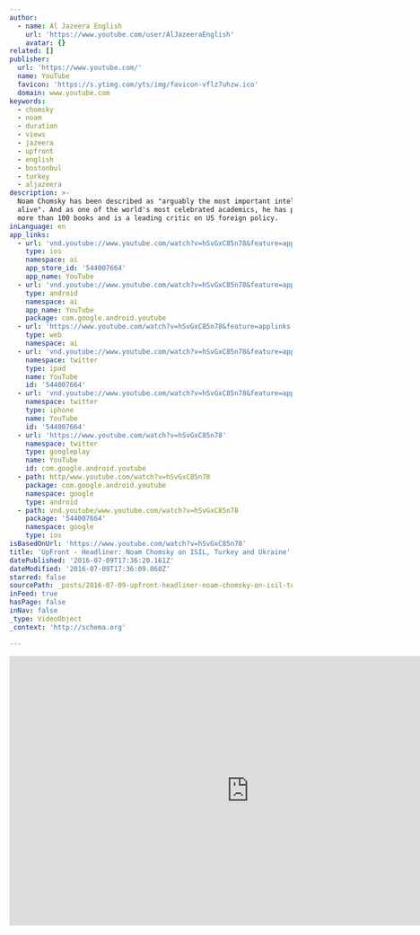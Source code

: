 ```yaml
---
author:
  - name: Al Jazeera English
    url: 'https://www.youtube.com/user/AlJazeeraEnglish'
    avatar: {}
related: []
publisher:
  url: 'https://www.youtube.com/'
  name: YouTube
  favicon: 'https://s.ytimg.com/yts/img/favicon-vflz7uhzw.ico'
  domain: www.youtube.com
keywords:
  - chomsky
  - noam
  - duration
  - views
  - jazeera
  - upfront
  - english
  - bostonbul
  - turkey
  - aljazeera
description: >-
  Noam Chomsky has been described as "arguably the most important intellectual
  alive". And as one of the world's most celebrated academics, he has published
  more than 100 books and is a leading critic on US foreign policy.
inLanguage: en
app_links:
  - url: 'vnd.youtube://www.youtube.com/watch?v=hSvGxC85n78&feature=applinks'
    type: ios
    namespace: ai
    app_store_id: '544007664'
    app_name: YouTube
  - url: 'vnd.youtube://www.youtube.com/watch?v=hSvGxC85n78&feature=applinks'
    type: android
    namespace: ai
    app_name: YouTube
    package: com.google.android.youtube
  - url: 'https://www.youtube.com/watch?v=hSvGxC85n78&feature=applinks'
    type: web
    namespace: ai
  - url: 'vnd.youtube://www.youtube.com/watch?v=hSvGxC85n78&feature=applinks'
    namespace: twitter
    type: ipad
    name: YouTube
    id: '544007664'
  - url: 'vnd.youtube://www.youtube.com/watch?v=hSvGxC85n78&feature=applinks'
    namespace: twitter
    type: iphone
    name: YouTube
    id: '544007664'
  - url: 'https://www.youtube.com/watch?v=hSvGxC85n78'
    namespace: twitter
    type: googleplay
    name: YouTube
    id: com.google.android.youtube
  - path: http/www.youtube.com/watch?v=hSvGxC85n78
    package: com.google.android.youtube
    namespace: google
    type: android
  - path: vnd.youtube/www.youtube.com/watch?v=hSvGxC85n78
    package: '544007664'
    namespace: google
    type: ios
isBasedOnUrl: 'https://www.youtube.com/watch?v=hSvGxC85n78'
title: 'UpFront - Headliner: Noam Chomsky on ISIL, Turkey and Ukraine'
datePublished: '2016-07-09T17:36:20.161Z'
dateModified: '2016-07-09T17:36:09.060Z'
starred: false
sourcePath: _posts/2016-07-09-upfront-headliner-noam-chomsky-on-isil-turkey-and-ukrain.md
inFeed: true
hasPage: false
inNav: false
_type: VideoObject
_context: 'http://schema.org'

---
```

<iframe src="https://cdn.embedly.com/widgets/media.html?src=https%3A%2F%2Fwww.youtube.com%2Fembed%2FhSvGxC85n78%3Ffeature%3Doembed&amp;url=http%3A%2F%2Fwww.youtube.com%2Fwatch%3Fv%3DhSvGxC85n78&amp;image=https%3A%2F%2Fi.ytimg.com%2Fvi%2FhSvGxC85n78%2Fhqdefault.jpg&amp;key=b7d04c9b404c499eba89ee7072e1c4f7&amp;type=text%2Fhtml&amp;schema=youtube" width="854" height="480" scrolling="no" frameborder="0" allowfullscreen="" style=""></iframe>